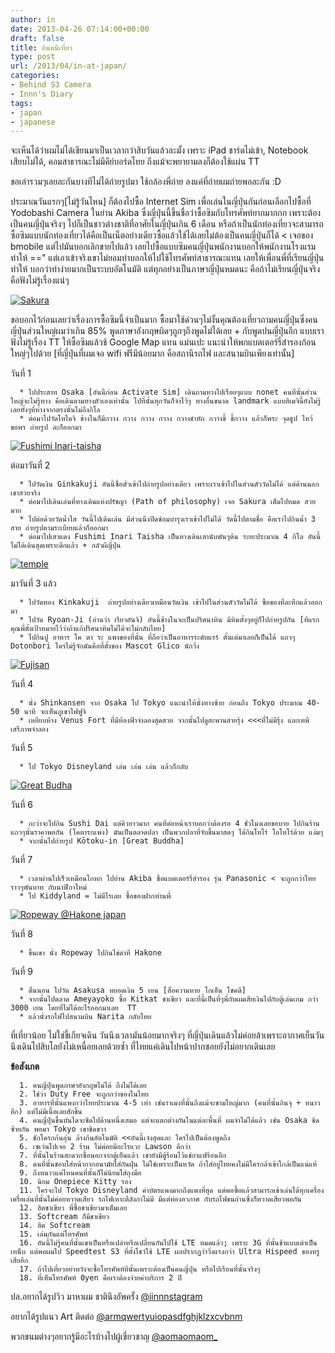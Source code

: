 ```yaml
---
author: in
date: 2013-04-26 07:14:00+00:00
draft: false
title: อินหนีเที่ยว
type: post
url: /2013/04/in-at-japan/
categories:
- Behind S3 Camera
- Innn's Diary
tags:
- japan
- japanese
---
```


จะเห็นได้ว่าผมไม่ได้เขียนมาเป็นเวลากว่าสิบวันแล้วละมั้ง เพราะ iPad ชาร์ตไม่เข้า, Notebook เสียบไม่ได้, คอมสาธารณะไม่มีคีย์บอร์ดไทย ถึงแม้จะพยายามลงก็ต้องใช้แผ่น TT

ขอเล่ารวมๆเลยละกันบางทีไม่ได้ถ่ายรูปมา ใช้กล้องพี่ถ่าย ลงแค่ที่ถ่ายผมถ่ายพอละกัน :D

ประมาณวันแรกๆ[ไม่รู้วันไหน] ก็ต้องไปซื้อ Internet Sim เพื่อเล่นในญี่ปุ่นกันก่อนเลือกไปซื้อที่ Yodobashi Camera ในย่าน Akiba ซึ่งญี่ปุ่นนี้ขึ้นชื่อว่าซื้อซิมกับโทรศัพท์ยากมากกก เพราะต้องเป็นคนญี่ปุ่นจริงๆ ไปก็เป็นชาวต่างชาติที่อาศัยในญี่ปุ่นเกิน 6 เดือน หรือถ้าเป็นนักท่องเที่ยวจะสามารถซื้อซิมแบบนักท่องเที่ยวได้คือเป็นเน็ตอย่างเดียวซื้อแล้วใช้ได้เลยไม่ต้องเป็นคนญี่ปุ่นก็ได้ < เจอของ bmobile แต่ไปมันบอกเลิกขายไปแล้ว เลยไปซื้อแบบซิมคนญี่ปุ่นพนักงานบอกให้พนักงานโรงแรมทำให้ ==" แต่เอาเข้าจริงเขาไม่ยอมทำบอกให้ไปใช้โทรศัพท์สาธารณะแทน เลยให้เพื่อนพี่ที่เรียนญี่ปุ่นทำให้ บอกว่าทำง่ายมากเป็นระบบอัตโนมัติ แต่ทุกอย่างเป็นภาษาญี่ปุ่นหมดนะ คือถ้าไม่เรียนญี่ปุ่นจริงคือฟังไม่รู้เรื่องแน่ๆ

[![Sakura](https://www.cyruszh.com/wp-content/uploads/2013/04/20130416_133618_1.jpg)
](https://www.cyruszh.com/wp-content/uploads/2013/04/20130416_133618_1.jpg)



<!-- more -->

ขอบอกไว้ก่อนเลยว่าเรื่องการซื้อซิมนี้จำเป็นมาก ซื้อมาใช้ด่วนๆไม่งั้นคุณต้องเที่ยวถามคนญี่ปุ่นซึ่งคนญี่ปุ่นส่วนใหญ่ผมว่าเกิน 85% พูดภาษาอังกฤษผิดๆถูกๆถึงพูดไม่ได้เลย + กับพูดปนญี่ปุ่นอีก แบบเราฟังไม่รู้เรื่อง TT ให้ซื้อซิมแล้วช้ Google Map แทน แม่นเปะ แนะนำให้พกแบตเตอร์รี่สำรองก้อนใหญ่ๆไปด้วย [ที่ญี่ปุ่นที่ผมเจอ wifi ฟรีมีน้อยมาก คือสถานีรถไฟ และสนามบินเพียงเท่านั้น]

วันที่ 1



	  * ไปประสาท Osaka [อันนี้ก่อน Activate Sim] เดินถามทางไปเรื่อยๆแบบ nonet คนที่นั้นส่วนใหญ่จะไม่รู้ทาง คือเดินตามทางตัวเองเท่านั้น ไปที่นั้นทุกวันก็จำไว้ๆ ทางอื่นขนาด landmark แบบฮิเมจินี้ยังไม่รู้เลยทั้งๆที่ห่างจากตรงนั้นไม่ถึงกิโล
	  * ต่อมาไปวัดโทไดจิ ข้างในก็มีกวาง กวาง กวาง กวาง กวางขำหัก กวางขี้ ขี้กวาง แล้วก็พระ จุดธูป ไหว้ ขอพร ถ่ายรูป ละก็ออกมา

[![Fushimi Inari-taisha](https://www.cyruszh.com/wp-content/uploads/2013/04/20130416_183825_1.jpg)
](https://www.cyruszh.com/wp-content/uploads/2013/04/20130416_183825_1.jpg)

ต่อมาวันที่ 2



	  * ไปวัดเงิน Ginkakuji อันนี้ซื้อตั๋วเข้าไปถ่ายรูปอย่างเดียว เพราะเราเข้าไปในส่วนตัววัดไม่ได้ แต่ด้านนอกเขาสวยจริง
	  * ต่อมาไปเดินเล่นที่ทางเดินแห่งปรัชญา (Path of philosophy) เจอ Sakura เต็มไปหมด สวยมาก
	  * ไปต่อด้วยวัดน้ำใส วันนี้ไปเดินเล่น มีส่วนนึงปิดซ่อมบำรุงเราเข้าไปไม่ได้ วัดนี้ไปตามชื่อ คือเราไปกินน้ำ 3 สาย ถ่ายรูปตามระเบียบแล้วก็ออกมา
	  * ต่อมาไปเสาแดง Fushimi Inari Taisha เป็นทางเดินเสานับพันๆต้น ระยะประมาณ 4 กิโล อันนี้ไม่ได้เดินสุดเพราะดึกแล้ว + กลัวผีญี่ปุ่น

[![temple](https://www.cyruszh.com/wp-content/uploads/2013/04/temple-1024x389.jpg)
](https://www.cyruszh.com/wp-content/uploads/2013/04/temple.jpg)

มาวันที่ 3 แล้ว



	  * ไปวัดทอง Kinkakuji  ถ่ายรูปอย่างเดียวเหมือนวัดเงิน เข้าไปในส่วนตัววัดไม่ได้ ซื้อของที่ละทึกแล้วออกมา
	  * ไปวัด Ryoan-Ji (อ่านว่า เรียวอันจิ) อันนี้ข้างในจะเป็นปริศนาหิน มีหินตั้งๆอยู่ก็ไปถ่ายรูปกัน [ทีแรกคุณพี่ตั้งเป้าหมายไว้ว่าถ้าแก้ปริศนาหินไม่ได้จะไม่กลับไทย]
	  * ไปกินปู อาหาร โค ตา ระ แพงของที่นั้น ที่ถือว่าเป็นอาหารระดับแรร์ ตั้งแต่มาเลยก็เป็นได้ แถวๆ Dotonbori ใครไม่รู้จักมันคือที่ตั้งของ Mascot Glico นักวิ่ง

[![Fujisan](https://www.cyruszh.com/wp-content/uploads/2013/04/20130418_1228390_1.jpg)
](https://www.cyruszh.com/wp-content/uploads/2013/04/20130418_1228390_1.jpg)



วันที่ 4



	  * นั่ง Shinkansen จาก Osaka ไป Tokyo แนะนำให้นั่งทางซ้าย ก่อนถึง Tokyo ประมาณ 40-50 นาที จะเห็นภูเขาไฟฟูจิ
	  * เหยียบห้าง Venus Fort ที่มีท้องฟ้าจำลองสุดสวย จากนั้นไปดูสะพานสายรุ้ง <<<ที่ไม่มีรุ้ง และเทพีเสรีภาพจำลอง

วันที่ 5

	  * ไป Tokyo Disneyland เล่น เล่น เล่น แล้วก็กลับ

[![Great Budha](https://www.cyruszh.com/wp-content/uploads/2013/04/20130420_1624330_1.jpg)
](https://www.cyruszh.com/wp-content/uploads/2013/04/20130420_1624330_1.jpg)



วันที่ 6



	  * กะว่าจะไปกิน Sushi Dai แต่คิวยาวมาก คนที่ต่อหน้าเราบอกว่าต้องรอ 4 ชั่วโมงเลยขอบาย ไปกินร้านแถวๆนั้นราคาพอกัน (โคตาระแพง) มันเป็นตลาดปลา เป็นพวกปลาที่จับขึ้นมาสดๆ ได้กินโทโร่ โอโทโร่ด้วย แง่มๆ
	  * จากนั้นไปถ่ายรูป Kōtoku-in [Great Buddha]

วันที่ 7

	  * เวลาผ่านไปเร็วเหมือนโกหก ไปย่าน Akiba ซื้อแบตเตอร์รี่สำรอง รุ่น Panasonic < จะถูกกว่าไทยราวๆพันบาท กับนาฬิกาใหม่
	  * ไป Kiddyland = ไม่มีไรเลย ซื้อของฝากท่านพี่

[![Ropeway @Hakone japan](https://www.cyruszh.com/wp-content/uploads/2013/04/20130422_141833_1.jpg)
](https://www.cyruszh.com/wp-content/uploads/2013/04/20130422_141833_1.jpg)



วันที่ 8



	  * ขึ้นเขา นั่ง Ropeway ไปกินไข่ดำที่ Hakone

วันที่ 9

	  * ตื่นนอน ไปวัด Asakusa หยอดเงิน 5 เยน [สื่อความหาย โกเอ็น โชคดี]
	  * จากนั้นไปตลาด Ameyayoko ซื้อ Kitkat ชาเขียว และที่นี้เป็นที่ๆพี่กับผมเสียเงินไปกับตู้เล่นเกม กว่า 3000 เยน โดยที่ไม่ได้อะไรออกมาเลย  TT
	  * แล้วนั่งรถไฟไปสนามบิน Narita กลับไทย

ที่เที่ยวน้อย ไม่ใช่ขี้เกียจเดิน วันนึงเวลามันน้อยมากจริงๆ ที่ญี่ปุ่นเดินแล้วไม่ค่อยล้าเพราะอากาศเย็นวันนึงเดินไปสิบโลยังไม่เหนื่อยเลยด้วยซ้ำ ที่ไทยแค่เดินไปหน้าปากซอยยังไม่อยากเดินเลย

**ข้อสังเกต**



	  1. คนญี่ปุ่นพูดภาษาอังกฤษไม่ได้ ถึงไม่ได้เลย
	  2. ใช่ว่า Duty Free จะถูกกว่าของในไทย
	  3. อาหารที่นั้นแพงกว่าไทยประมาณ 4-5 เท่า เช่นราเมงที่นั้นถึงแม้จะชามใหญ่มาก (คนที่นั้นกินจุ + หนาวอีก) แต่ไม่มีเนื้อเลยสักชิ้น
	  4. คนญี่ปุ่นขึ้นบันไดจะชิดไปด้านหนึ่งเสมอ แต่จะแตกต่างกันในแต่ละพื้นที่ ผมจำไม่ได้แล้ว เช่น Osaka ชิดซ้ายกัน พอมา Tokyo เขาชิดขวา
	  5. ชักโครกก้นอุ่น ล้างก้นอัตโนมัติ <<อันนี้เจ๋งสุดและ ใครไปเป็นต้องพูดถึง
	  6. เซเว่นไปเจอ 2 ร้าน ไม่ค่อยมีอะไรแวะ Lawson ดีกว่า
	  7. ที่นั้นในร้านสะดวกซื้อนอกจากตู้เย็นแล้ว เขายังมีตู้ร้อนไว้แช่กาแฟร้อนอีก
	  8. คนที่นั้นชอบใส่หน้ากากอนามัยใส่กันฝุ่น ไม่ใช่เพราะเป็นหวัด ถ้าใส่อยู่ไทยคงไม่มีใครกล้าเข้าใกล้เป็นแน่แท้
	  9. ถึงหนาวแค่ไหนคนที่นั้นก็ไม่นิยมใส่ถุงมือ
	  10. นิยม Onepiece Kitty รอง
	  11. ใครจะไป Tokyo Disneyland ค่าบัตรแพงมากถึงแพงที่สุด แต่พอซื้อแล้วสามารถเข้าเล่นได้ทุกเครื่อง เครื่อเล่นที่นั้นไม่ค่อยหวาดเสียว รถไฟเหาะตีลังกาไม่มี มีแต่ท่องอวกาศ กับรถไฟขนถ่านซึ่งก็หวาดเสียวพอกัน
	  12. ฮิตชาเขียว พี่ซื้อชาเขียวมาเต็มเลย
	  13. Softcream ก็มีชาเขียว
	  14. ฮิต Softcream
	  15. เล่นกันแต่โทรศัพท์
	  16. อันนี้ไม่รู้คนที่นั้นเขาเป็นหรือเปล่าหรือเปลี่ยนกันไปใช้ LTE หมดแล้ว; เพราะ 3G ที่นั้นช้าแบบเต่าเป็นเหน็บ แต่พอผมไป Speedtest S3 ที่ตั้งโชว์ใช้ LTE ผลปรากฏว่าวิ่งแรงกว่า Ultra Hispeed ของทรูเสียอีก
	  17. ถ้าไปเที่ยวอย่าหวังจะซื้อโทรศัพท์ทีนั้นเพราะต้องเป็นคนญี่ปุ่น หรือไปเรียนที่นั้นจริงๆ
	  18. ที่เห็นโทรศัพท์ 0yen คือเราต้องจ่ายค่าบริการ 2 ปี



ปล.อยากได้รูปวิว มาหาผม ชาตินึงอัพครั้ง [@iinnnstagram](http://instagram.com/iinnnstagram)

อยากได้รูปแนว Art ติดต่อ [@armqwertyuiopasdfghjklzxcvbnm](http://instagram.com/armqwertyuiopasdfghjklzxcvbnm)

พวกขนมต่างๆอยากรู้มีอะไรบ้างไปผู้เชี่ยวชาญ [@aomaomaom_](http://instagram.com/aomaomaom_)
